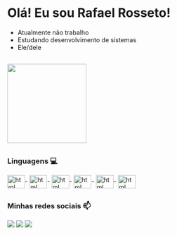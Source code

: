 # Olá! Eu sou Rafael Rosseto!

- Atualmente não trabalho
- Estudando desenvolvimento de sistemas
- Ele/dele
  
##

<div>
  <img height="180em" src="https://github-readme-stats.vercel.app/api?username=Rossetow&show_icons=true&theme=dracula">
</div>

##

### Linguagens 💻
<div style="display: inline_block">
  
  <img align="center" alt="html" height="30" width="40" src="https://cdn.jsdelivr.net/gh/devicons/devicon/icons/java/java-original.svg">-
  <img align="center" alt="html" height="30" width="40" src="https://cdn.jsdelivr.net/gh/devicons/devicon/icons/mysql/mysql-original-wordmark.svg">-
  <img align="center" alt="html" height="30" width="40" src="https://cdn.jsdelivr.net/gh/devicons/devicon/icons/git/git-original.svg">-
  <img align="center" alt="html" height="30" width="40" src="https://cdn.jsdelivr.net/gh/devicons/devicon/icons/html5/html5-original.svg">-
  <img align="center" alt="html" height="30" width="40" src="https://cdn.jsdelivr.net/gh/devicons/devicon/icons/css3/css3-original.svg">- 
  <img align="center" alt="html" height="30" width="40" src="https://cdn.jsdelivr.net/gh/devicons/devicon/icons/javascript/javascript-original.svg">
</div>

##

### Minhas redes sociais 📫
<div>
  <a href="https://www.linkedin.com/in/rossetow/" target="_blank"><img src="https://img.shields.io/badge/LinkedIn-0077B5?style=for-the-badge&logo=linkedin&logoColor=white" target="_blank"></a>
  <a href="mailto:rafaelrosseto05@gmail.com" target="_blank"><img src="https://img.shields.io/badge/Gmail-D14836?style=for-the-badge&logo=gmail&logoColor=white" target="_blank"></a>
  <a href="https://www.instagram.com/rossetow.rar/" target="_blank"><img src="https://img.shields.io/badge/Instagram-E4405F?style=for-the-badge&logo=instagram&logoColor=white" target="_blank"></a>
</div>
